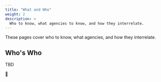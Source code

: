 ```yaml
---
title: "What and Who"
weight: 2
description: >
  Who to know, what agencies to know, and how they interrelate.
---
```


These pages cover who to know, what agencies, and how they
interrelate.

## Who's Who

TBD

🌻
